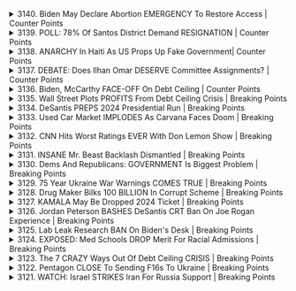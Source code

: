 <details>
<summary>3140. Biden May Declare Abortion EMERGENCY To Restore Access | Counter Points</summary><br>

<a href="https://www.youtube.com/watch?v=S2BocrZ2njU" target="_blank">
    <img src="https://img.youtube.com/vi/S2BocrZ2njU/maxresdefault.jpg" 
        alt="[Youtube]" width="200">
</a>

# Biden May Declare Abortion EMERGENCY To Restore Access | Counter Points


</details>

<details>
<summary>3139. POLL: 78% Of Santos District Demand RESIGNATION | Counter Points</summary><br>

<a href="https://www.youtube.com/watch?v=_mEuY2QzGBQ" target="_blank">
    <img src="https://img.youtube.com/vi/_mEuY2QzGBQ/maxresdefault.jpg" 
        alt="[Youtube]" width="200">
</a>

# POLL: 78% Of Santos District Demand RESIGNATION | Counter Points


</details>

<details>
<summary>3138. ANARCHY In Haiti As US Props Up Fake Government| Counter Points</summary><br>

<a href="https://www.youtube.com/watch?v=X1DKid5M58U" target="_blank">
    <img src="https://img.youtube.com/vi/X1DKid5M58U/maxresdefault.jpg" 
        alt="[Youtube]" width="200">
</a>

# ANARCHY In Haiti As US Props Up Fake Government| Counter Points


</details>

<details>
<summary>3137. DEBATE: Does Ilhan Omar DESERVE Committee Assignments? | Counter Points</summary><br>

<a href="https://www.youtube.com/watch?v=O__wwn2ADs4" target="_blank">
    <img src="https://img.youtube.com/vi/O__wwn2ADs4/maxresdefault.jpg" 
        alt="[Youtube]" width="200">
</a>

# DEBATE: Does Ilhan Omar DESERVE Committee Assignments? | Counter Points


</details>

<details>
<summary>3136. Biden, McCarthy FACE-OFF On Debt Ceiling | Counter Points</summary><br>

<a href="https://www.youtube.com/watch?v=6wi49ZpmKn4" target="_blank">
    <img src="https://img.youtube.com/vi/6wi49ZpmKn4/maxresdefault.jpg" 
        alt="[Youtube]" width="200">
</a>

# Biden, McCarthy FACE-OFF On Debt Ceiling | Counter Points


</details>

<details>
<summary>3135. Wall Street Plots PROFITS From Debt Ceiling Crisis | Breaking Points</summary><br>

<a href="https://www.youtube.com/watch?v=mtkrmAd7_Qo" target="_blank">
    <img src="https://img.youtube.com/vi/mtkrmAd7_Qo/maxresdefault.jpg" 
        alt="[Youtube]" width="200">
</a>

# Wall Street Plots PROFITS From Debt Ceiling Crisis | Breaking Points


</details>

<details>
<summary>3134. DeSantis PREPS 2024 Presidential Run | Breaking Points</summary><br>

<a href="https://www.youtube.com/watch?v=orO7tU5Gp5c" target="_blank">
    <img src="https://img.youtube.com/vi/orO7tU5Gp5c/maxresdefault.jpg" 
        alt="[Youtube]" width="200">
</a>

# DeSantis PREPS 2024 Presidential Run | Breaking Points


</details>

<details>
<summary>3133. Used Car Market IMPLODES As Carvana Faces Doom | Breaking Points</summary><br>

<a href="https://www.youtube.com/watch?v=nk8ytEsvcyY" target="_blank">
    <img src="https://img.youtube.com/vi/nk8ytEsvcyY/maxresdefault.jpg" 
        alt="[Youtube]" width="200">
</a>

# Used Car Market IMPLODES As Carvana Faces Doom | Breaking Points


</details>

<details>
<summary>3132. CNN Hits Worst Ratings EVER With Don Lemon Show | Breaking Points</summary><br>

<a href="https://www.youtube.com/watch?v=kpzfhfnoano" target="_blank">
    <img src="https://img.youtube.com/vi/kpzfhfnoano/maxresdefault.jpg" 
        alt="[Youtube]" width="200">
</a>

# CNN Hits Worst Ratings EVER With Don Lemon Show | Breaking Points


</details>

<details>
<summary>3131. INSANE Mr. Beast Backlash Dismantled | Breaking Points</summary><br>

<a href="https://www.youtube.com/watch?v=uWpEYpqpAPY" target="_blank">
    <img src="https://img.youtube.com/vi/uWpEYpqpAPY/maxresdefault.jpg" 
        alt="[Youtube]" width="200">
</a>

# INSANE Mr. Beast Backlash Dismantled | Breaking Points


</details>

<details>
<summary>3130. Dems And Republicans: GOVERNMENT Is Biggest Problem | Breaking Points</summary><br>

<a href="https://www.youtube.com/watch?v=dP_Mw0yAyno" target="_blank">
    <img src="https://img.youtube.com/vi/dP_Mw0yAyno/maxresdefault.jpg" 
        alt="[Youtube]" width="200">
</a>

# Dems And Republicans: GOVERNMENT Is Biggest Problem | Breaking Points


</details>

<details>
<summary>3129. 75 Year Ukraine War Warnings COMES TRUE | Breaking Points</summary><br>

<a href="https://www.youtube.com/watch?v=GQkz5K3QSO4" target="_blank">
    <img src="https://img.youtube.com/vi/GQkz5K3QSO4/maxresdefault.jpg" 
        alt="[Youtube]" width="200">
</a>

# 75 Year Ukraine War Warnings COMES TRUE | Breaking Points


</details>

<details>
<summary>3128. Drug Maker Bilks 100 BILLION In Corrupt Scheme | Breaking Points</summary><br>

<a href="https://www.youtube.com/watch?v=GNUMwxr7Kf8" target="_blank">
    <img src="https://img.youtube.com/vi/GNUMwxr7Kf8/maxresdefault.jpg" 
        alt="[Youtube]" width="200">
</a>

# Drug Maker Bilks 100 BILLION In Corrupt Scheme | Breaking Points


</details>

<details>
<summary>3127. KAMALA May Be Dropped 2024 Ticket | Breaking Points</summary><br>

<a href="https://www.youtube.com/watch?v=L4v8GOEWDj0" target="_blank">
    <img src="https://img.youtube.com/vi/L4v8GOEWDj0/maxresdefault.jpg" 
        alt="[Youtube]" width="200">
</a>

# KAMALA May Be Dropped 2024 Ticket | Breaking Points


</details>

<details>
<summary>3126. Jordan Peterson BASHES DeSantis CRT Ban On Joe Rogan Experience | Breaking Points</summary><br>

<a href="https://www.youtube.com/watch?v=-SAptmfmKoc" target="_blank">
    <img src="https://img.youtube.com/vi/-SAptmfmKoc/maxresdefault.jpg" 
        alt="[Youtube]" width="200">
</a>

# Jordan Peterson BASHES DeSantis CRT Ban On Joe Rogan Experience | Breaking Points


</details>

<details>
<summary>3125. Lab Leak Research BAN On Biden's Desk | Breaking Points</summary><br>

<a href="https://www.youtube.com/watch?v=p4gRQZ8N_fo" target="_blank">
    <img src="https://img.youtube.com/vi/p4gRQZ8N_fo/maxresdefault.jpg" 
        alt="[Youtube]" width="200">
</a>

# Lab Leak Research BAN On Biden's Desk | Breaking Points


</details>

<details>
<summary>3124. EXPOSED: Med Schools DROP Merit For Racial Admissions | Breaking Points</summary><br>

<a href="https://www.youtube.com/watch?v=xpH6jTMApW4" target="_blank">
    <img src="https://img.youtube.com/vi/xpH6jTMApW4/maxresdefault.jpg" 
        alt="[Youtube]" width="200">
</a>

# EXPOSED: Med Schools DROP Merit For Racial Admissions | Breaking Points


</details>

<details>
<summary>3123. The 7 CRAZY Ways Out Of Debt Ceiling CRISIS | Breaking Points</summary><br>

<a href="https://www.youtube.com/watch?v=wFaGksMcQiI" target="_blank">
    <img src="https://img.youtube.com/vi/wFaGksMcQiI/maxresdefault.jpg" 
        alt="[Youtube]" width="200">
</a>

# The 7 CRAZY Ways Out Of Debt Ceiling CRISIS | Breaking Points


</details>

<details>
<summary>3122. Pentagon CLOSE To Sending F16s To Ukraine | Breaking Points</summary><br>

<a href="https://www.youtube.com/watch?v=wXvEndPWXo4" target="_blank">
    <img src="https://img.youtube.com/vi/wXvEndPWXo4/maxresdefault.jpg" 
        alt="[Youtube]" width="200">
</a>

# Pentagon CLOSE To Sending F16s To Ukraine | Breaking Points


</details>

<details>
<summary>3121. WATCH: Israel STRIKES Iran For Russia Support | Breaking Points</summary><br>

<a href="https://www.youtube.com/watch?v=jKEjOpKdomk" target="_blank">
    <img src="https://img.youtube.com/vi/jKEjOpKdomk/maxresdefault.jpg" 
        alt="[Youtube]" width="200">
</a>

# WATCH: Israel STRIKES Iran For Russia Support | Breaking Points


</details>

